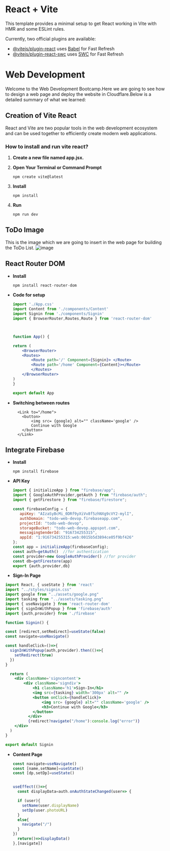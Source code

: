 # React + Vite

This template provides a minimal setup to get React working in Vite with HMR and some ESLint rules.

Currently, two official plugins are available:

- [@vitejs/plugin-react](https://github.com/vitejs/vite-plugin-react/blob/main/packages/plugin-react/README.md) uses [Babel](https://babeljs.io/) for Fast Refresh
- [@vitejs/plugin-react-swc](https://github.com/vitejs/vite-plugin-react-swc) uses [SWC](https://swc.rs/) for Fast Refresh

# Web Development 

Welcome to the Web Development Bootcamp.Here we are going to see how to design a web page and deploy the website in Cloudflare.Below is a detailed summary of what we learned:


## Creation of Vite React 
React and Vite are two popular tools in the web development ecosystem and can be used together to efficiently create modern web applications. 


### How to install and run vite react?

1. **Create a new file named app.jsx.**


2. **Open Your Terminal or Command Prompt**
     ```
     npm create vite@latest
     ```
    
3. **Install**
     ```
     npm install
     ```
     
4. **Run**
     ```
     npm run dev
     ```


## ToDo Image
This is the image which we are going to insert in the web page for building the ToDo List.
![image](https://github.com/Bhavadharani-2306/ToDo/assets/171047714/dbf21f3c-2572-42cb-b28b-0bdd12ef1e4b)


## React Router DOM
- **Install**
  ```jsx
  npm install react-router-dom
  ```
    

- **Code for setup**
    ```jsx
    import './App.css'
    import Content from './components/Content'
    import Signin from './components/Signin'
    import { BrowserRouter,Routes,Route } from 'react-router-dom'



    function App() {

    return (
        <BrowserRouter>
        <Routes>
            <Route path='/' Component={Signin}> </Route>
            <Route path='/home' Component={Content}></Route>
            </Routes>
        </BrowserRouter>
    )
    }

    export default App
    ```
- **Switching between routes**
  
    ```
      <Link to="/home">
        <button>
            <img src= {google} alt="" className='google' />
            Continue with Google
        </button>
      </Link>
    ```


## Integrate Firebase
- **Install**
  
    ```
    npm install firebase
    ```
- **API Key**

  ```jsx
  import { initializeApp } from "firebase/app";
  import { GoogleAuthProvider,getAuth } from "firebase/auth";
  import { getFirestore } from "firebase/firestore";

  const firebaseConfig = {
     apiKey: "AIzaSyBcMi_0DRf9yXiVv8f5zhNXg9cVY2-mylI",
     authDomain: "todo-web-devop.firebaseapp.com",
     projectId: "todo-web-devop",
     storageBucket: "todo-web-devop.appspot.com",
     messagingSenderId: "916734255315",
     appId: "1:916734255315:web:0015b5d3894ce05f9bf426"
  };
  const app = initializeApp(firebaseConfig);
  const auth=getAuth()  //for authentication
  const provider=new GoogleAuthProvider() //for provider
  const db=getFirestore(app) 
  export {auth,provider,db}
  ```

 - **Sign-In Page**
 
```jsx
import React, { useState } from 'react'
import "../styles/signin.css"
import google from "../assets/google.png"
import tasking from "../assets/tasking.png"
import { useNavigate } from 'react-router-dom'
import { signInWithPopup } from 'firebase/auth'
import {auth,provider} from './firebase'

function Signin() {

const [redirect,setRedirect]=useState(false)
const navigate=useNavigate()

const handleClick=()=>{
  signInWithPopup(auth,provider).then(()=>{
    setRedirect(true)
  })
}

  return (
    <div className='signcontent'>
        <div className='signdiv'>
            <h1 className='h1'>Sign-In</h1>
            <img src={tasking} width='300px' alt="" />
            <button onClick={handleClick}>
                <img src= {google} alt="" className='google' />
                <h3>Continue with Google</h3>
            </button>
          </div>
          {redirect?navigate("/home"):console.log("error")}
    </div>
  )
}

export default Signin
```

- **Content Page**

  ```jsx
  const navigate=useNavigate()
  const [name,setName]=useState()
  const [dp,setDp]=useState()


  useEffect(()=>{
    const displayData=auth.onAuthStateChanged(user=> {

    if (user){
      setName(user.displayName)
      setDp(user.photoURL)
    }
    else{
      navigate("/")
    }
  })
    return()=>displayData()
  },[navigate])
  ```
